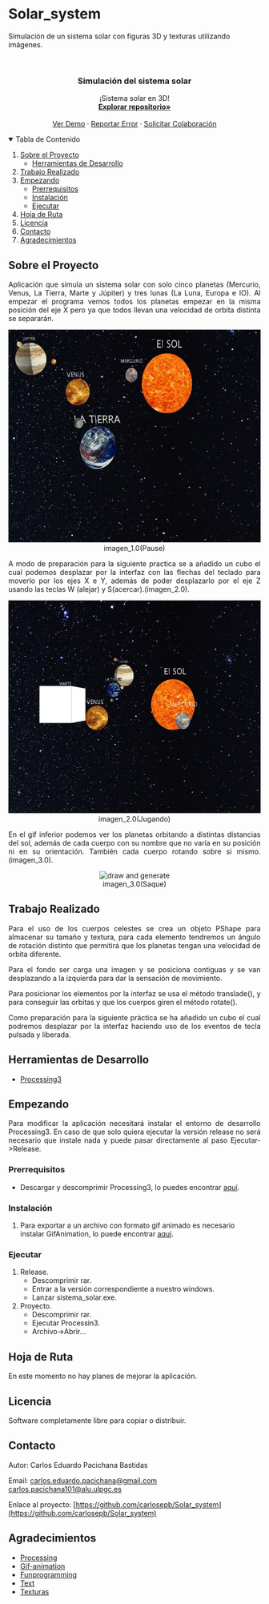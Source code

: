 # Solar_system
Simulación de un sistema solar con figuras 3D y texturas utilizando imágenes.
<!-- PROJECT LOGO -->
<br />
<p align="center">
  <h3 align="center">Simulación del sistema solar</h3>

  <p align="center">
    ¡Sistema solar en 3D!
    <br />
      <a href="https://github.com/carlosepb/Solar_system"><strong>Explorar repositorio»</strong></a>
    <br />
    <br />
      <a href="https://github.com/carlosepb/Solar_system/blob/main/images/animationSol.gif">Ver Demo</a>
      ·
      <a href="https://github.com/carlosepb/Solar_system/issues">Reportar Error</a>
      ·
      <a href="https://github.com/carlosepb/Solar_system/issues">Solicitar Colaboración</a>
    </p>
  </p>



<!-- TABLE OF CONTENTS -->
<details open="open">
  <summary>Tabla de Contenido</summary>
  <ol>
    <li>
      <a href="#sobre-el-proyecto">Sobre el Proyecto</a>
      <ul>
        <li><a href="#herramientas-de-desarrollo">Herramientas de Desarrollo</a></li>
      </ul>
    </li>
    <li><a href="#trabajo-realizado">Trabajo Realizado</a></li>
    <li>
      <a href="#empezando">Empezando</a>
      <ul>
        <li><a href="#prerrequisitos">Prerrequisitos</a></li>
        <li><a href="#instalación">Instalación</a></li>
        <li><a href="#ejecutar">Ejecutar</a></li>
      </ul>
    </li>
    <li><a href="#hoja-de-ruta">Hoja de Ruta</a></li>
    <li><a href="#licencia">Licencia</a></li>
    <li><a href="#contacto">Contacto</a></li>
    <li><a href="#agradecimientos">Agradecimientos</a></li>
  </ol>
</details>



<!-- ABOUT THE PROJECT -->
## Sobre el Proyecto
<p align="justify">
Aplicación que simula un sistema solar con solo cinco planetas (Mercurio, Venus, La Tierra, Marte y Júpiter) y tres lunas (La Luna, Europa e IO).  Al empezar el programa vemos todos los planetas empezar en la misma posición del eje X pero ya que todos llevan una velocidad de orbita distinta se separarán.
</p>
<p align="center"><img src="images/planeta.JPG" alt="draw interface" width="600" height="425"></br>imagen_1.0(Pause)</p>
<p align="justify">
A modo de preparación para la siguiente practica se a añadido un cubo el cual podemos desplazar por la interfaz con las flechas del teclado para moverlo por los ejes X e Y, además de poder desplazarlo por el eje Z usando las teclas W (alejar) y S(acercar).(imagen_2.0).
</p>
<p align="center"><img src="images/nave.JPG" alt="figure generated" width="600" height="425"></br>imagen_2.0(Jugando)</p>
<p align="justify">
En el gif inferior podemos ver los planetas orbitando a distintas distancias del sol, además de cada cuerpo con su nombre que no varía en su posición ni en su orientación. También cada cuerpo rotando sobre si mismo.(imagen_3.0).
</p>
<p align="center"><img src="images/animationSol.gif" alt="draw and generate" width="600" height="425"></br>imagen_3.0(Saque)</p>

## Trabajo Realizado
<p align="justify">
Para el uso de los cuerpos celestes se crea un objeto PShape para almacenar su tamaño y textura, para cada elemento tendremos un ángulo de rotación distinto que permitirá que los planetas tengan una velocidad de orbita diferente.
</p>
<p align="justify">
Para el fondo ser carga una imagen y se posiciona contiguas y se van desplazando a la izquierda para dar la sensación de movimiento.
</p>
<p align="justify">
Para posicionar los elementos por la interfaz se usa el método translade(), y para conseguir las orbitas y que los cuerpos giren el método rotate().
</p>
<p align="justify">
Como preparación para la siguiente práctica se ha añadido un cubo el cual podremos desplazar por la interfaz haciendo uso de los eventos de tecla pulsada y liberada. 
</p>

## Herramientas de Desarrollo

* [Processing3](https://processing.org/download/)

<!-- GETTING STARTED -->
## Empezando

<p align="justify">
Para modificar la aplicación necesitará instalar el entorno de desarrollo Processing3. En caso de que solo quiera ejecutar la versión release no será necesario que instale nada y puede pasar directamente al paso Ejecutar->Release.
</p>

### Prerrequisitos

* Descargar y descomprimir Processing3, lo puedes encontrar [aquí](https://processing.org/download/).

### Instalación
1. Para exportar a un archivo con formato gif animado es necesario instalar GifAnimation, lo puede encontrar [aquí](https://github.com/extrapixel/gif-animation).
   
### Ejecutar

1. Release.
    * Descomprimir rar.
    * Entrar a la versión correspondiente a nuestro windows.
    * Lanzar sistema_solar.exe.
2. Proyecto.
    * Descomprimir rar.
    * Ejecutar Processin3.
    * Archivo->Abrir...

<!-- ROADMAP -->
## Hoja de Ruta

En este momento no hay planes de mejorar la aplicación.

<!-- LICENSE -->
## Licencia

Software completamente libre para copiar o distribuir.

<!-- CONTACT -->
## Contacto

Autor: Carlos Eduardo Pacichana Bastidas

Email: carlos.eduardo.pacichana@gmail.com  carlos.pacichana101@alu.ulpgc.es

Enlace al proyecto: [https://github.com/carlosepb/Solar_system](https://github.com/carlosepb/Solar_system)

<!-- ACKNOWLEDGEMENTS -->
## Agradecimientos
* [Processing](https://processing.org/)
* [Gif-animation](https://github.com/extrapixel/gif-animation)
* [Funprogramming](https://funprogramming.org/)
* [Text](https://processing.org/reference/text_.html)
* [Texturas](https://pixabay.com/es/images/search/planeta/)

